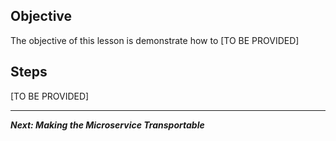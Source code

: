 ## Objective
The objective of this lesson is demonstrate how to [TO BE PROVIDED]

## Steps

[TO BE PROVIDED]

---

***Next: Making the Microservice Transportable***